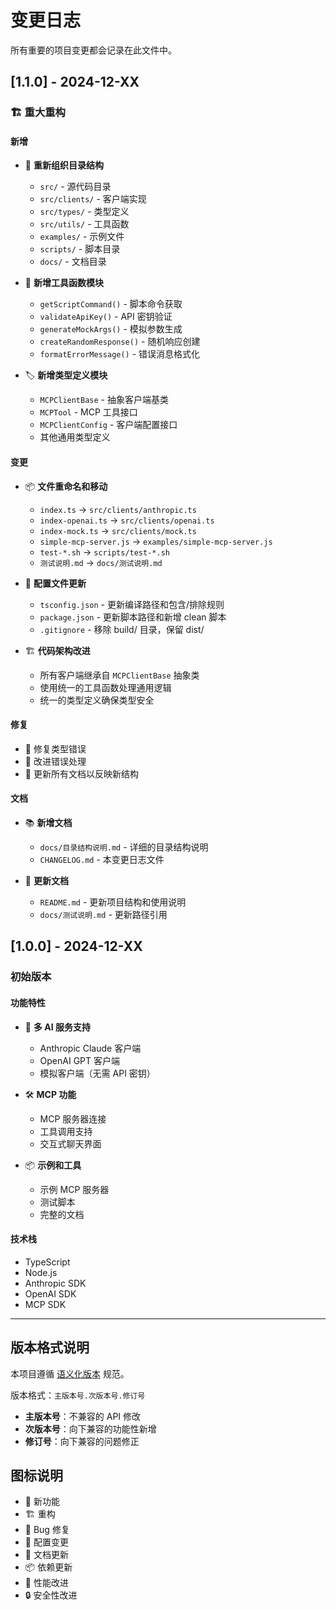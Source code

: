 # 变更日志

所有重要的项目变更都会记录在此文件中。

## [1.1.0] - 2024-12-XX

### 🏗️ 重大重构

#### 新增
- 📁 **重新组织目录结构**
  - `src/` - 源代码目录
  - `src/clients/` - 客户端实现
  - `src/types/` - 类型定义
  - `src/utils/` - 工具函数
  - `examples/` - 示例文件
  - `scripts/` - 脚本目录
  - `docs/` - 文档目录

- 🧰 **新增工具函数模块**
  - `getScriptCommand()` - 脚本命令获取
  - `validateApiKey()` - API 密钥验证
  - `generateMockArgs()` - 模拟参数生成
  - `createRandomResponse()` - 随机响应创建
  - `formatErrorMessage()` - 错误消息格式化

- 🏷️ **新增类型定义模块**
  - `MCPClientBase` - 抽象客户端基类
  - `MCPTool` - MCP 工具接口
  - `MCPClientConfig` - 客户端配置接口
  - 其他通用类型定义

#### 变更
- 📦 **文件重命名和移动**
  - `index.ts` → `src/clients/anthropic.ts`
  - `index-openai.ts` → `src/clients/openai.ts`
  - `index-mock.ts` → `src/clients/mock.ts`
  - `simple-mcp-server.js` → `examples/simple-mcp-server.js`
  - `test-*.sh` → `scripts/test-*.sh`
  - `测试说明.md` → `docs/测试说明.md`

- 🔧 **配置文件更新**
  - `tsconfig.json` - 更新编译路径和包含/排除规则
  - `package.json` - 更新脚本路径和新增 clean 脚本
  - `.gitignore` - 移除 build/ 目录，保留 dist/

- 🏗️ **代码架构改进**
  - 所有客户端继承自 `MCPClientBase` 抽象类
  - 使用统一的工具函数处理通用逻辑
  - 统一的类型定义确保类型安全

#### 修复
- 🐛 修复类型错误
- 🔧 改进错误处理
- 📝 更新所有文档以反映新结构

#### 文档
- 📚 **新增文档**
  - `docs/目录结构说明.md` - 详细的目录结构说明
  - `CHANGELOG.md` - 本变更日志文件

- 📝 **更新文档**
  - `README.md` - 更新项目结构和使用说明
  - `docs/测试说明.md` - 更新路径引用

## [1.0.0] - 2024-12-XX

### 初始版本

#### 功能特性
- 🤖 **多 AI 服务支持**
  - Anthropic Claude 客户端
  - OpenAI GPT 客户端
  - 模拟客户端（无需 API 密钥）

- 🛠️ **MCP 功能**
  - MCP 服务器连接
  - 工具调用支持
  - 交互式聊天界面

- 📦 **示例和工具**
  - 示例 MCP 服务器
  - 测试脚本
  - 完整的文档

#### 技术栈
- TypeScript
- Node.js
- Anthropic SDK
- OpenAI SDK
- MCP SDK

---

## 版本格式说明

本项目遵循 [语义化版本](https://semver.org/lang/zh-CN/) 规范。

版本格式：`主版本号.次版本号.修订号`

- **主版本号**：不兼容的 API 修改
- **次版本号**：向下兼容的功能性新增
- **修订号**：向下兼容的问题修正

## 图标说明

- 🎉 新功能
- 🏗️ 重构
- 🐛 Bug 修复
- 🔧 配置变更
- 📝 文档更新
- 📦 依赖更新
- 🚀 性能改进
- 🔒 安全性改进 